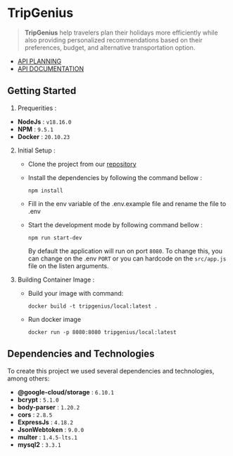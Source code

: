 # TripGenius

> **TripGenius** help travelers plan their holidays more efficiently while also providing personalized recommendations based on their preferences, budget, and alternative transportation option.

- [API PLANNING](https://neunicorn.github.io/tripgenius-api-doc/)
- [API DOCUMENTATION](https://documenter.getpostman.com/view/18445046/2s93sZ5DKM)

## Getting Started

1. Prequerities :

- **NodeJs** : `v18.16.0`
- **NPM** : `9.5.1`
- **Docker** : `20.10.23`

2. Initial Setup :

   - Clone the project from our [repository](https://github.com/neunicorn/TripGenius-CC)
   - Install the dependencies by following the command bellow :
     ```
     npm install
     ```
   - Fill in the env variable of the .env.example file and rename the file to .env
   - Start the development mode by following command bellow :

     ```
     npm run start-dev
     ```

     By default the application will run on port `8080`. To change this, you can change on the .env `PORT` or you can hardcode on the `src/app.js` file on the listen arguments.

3. Building Container Image :

   - Build your image with command:

     ```
     docker build -t tripgenius/local:latest .
     ```

   - Run docker image
     ```
     docker run -p 8080:8080 tripgenius/local:latest
     ```

## Dependencies and Technologies

To create this project we used several dependencies and technologies, among others:

- **@google-cloud/storage** : `6.10.1`
- **bcrypt** : `5.1.0`
- **body-parser** : `1.20.2`
- **cors** : `2.8.5`
- **ExpressJs** : `4.18.2`
- **JsonWebtoken** : `9.0.0`
- **multer** : `1.4.5-lts.1`
- **mysql2** : `3.3.1`
